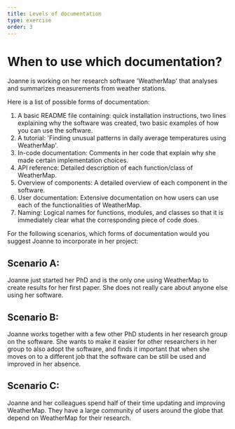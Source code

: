 ```yaml
---
title: Levels of documentation
type: exercise
order: 3
---
```


# When to use which documentation?
Joanne is working on her research software 'WeatherMap' that analyses and summarizes measurements from weather stations.

Here is a list of possible forms of documentation:
1. A basic README file containing: quick installation instructions, two lines explaining why the software was created, 
two basic examples of how you can use the software.
2. A tutorial: 'Finding unusual patterns in daily average temperatures using WeatherMap'.
3. In-code documentation: Comments in her code that explain why she made certain implementation choices.
5. API reference: Detailed description of each function/class of WeatherMap.
6. Overview of components: A detailed overview of each component in the software.
7. User documentation: Extensive documentation on how users can use each of the functionalities of WeatherMap.
8. Naming: Logical names for functions, modules, and classes so that it is immediately clear what the corresponding piece of code does.


For the following scenarios, which forms of documentation would you suggest Joanne to incorporate in her project:

## Scenario A:
Joanne just started her PhD and is the only one using WeatherMap to create results for her first paper. 
She does not really care about anyone else using her software.

## Scenario B:
Joanne works together with a few other PhD students in her research group on the software. 
She wants to make it easier for other researchers in her group to also adopt the software, 
and finds it important that when she moves on to a different job that the software can be still be used and improved in her absence.

## Scenario C:
Joanne and her colleagues spend half of their time updating and improving WeatherMap. 
They have a large community of users around the globe that depend on WeatherMap for their research.

